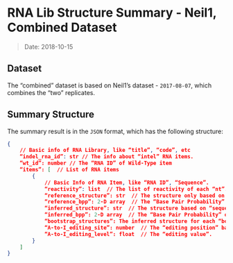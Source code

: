 # RNA Lib Structure Summary - Neil1, Combined Dataset

> Date: 2018-10-15

## Dataset

The “combined” dataset is based on Neil1’s dataset - `2017-08-07`, which combines the “two” replicates. 

## Summary Structure

The summary result is in the `JSON` format, which has the following structure: 

```json
{
	// Basic info of RNA Library, like “title”, “code”, etc
	“indel_rna_id”: str // The info about “intel” RNA items.
	“wt_id”: number // The “RNA ID” of Wild-Type item
	“items”: [  // List of RNA items
		{
			// Basic Info of RNA Item, like “RNA ID”, “Sequence”.
			“reactivity”: list  // The list of reactivity of each “nt”.
			“reference_structure”: str  // The structure only based on “sequence”
			“reference_bpp”: 2-D array  // The “Base Pair Probability” of each “nt” pair - 2-dimensional array. 
			“inferred_structure”: str  // The structure based on “sequence” + “reactivity”.
			“inferred_bpp”: 2-D array  // The “Base Pair Probability” of each “nt” pair - 2-dimensional array. 
			“bootstrap_structures”: The inferred structure for each “bootstrap run” (It has total 1000 runs).  
			“A-to-I_editing_site”: number  // The “editing position” based on the “Sequence”.
			“A-to-I_editing_level”: float  // The “editing value”.
		} 
	]
}
```
